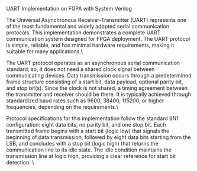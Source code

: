 UART Implementation on FGPA with System Verilog

The Universal Asynchronous Receiver-Transmitter (UART) represents one of the most fundamental and widely adopted serial communication protocols. This implementation demonstrates a complete UART communication system designed for FPGA deployment. The UART protocol is simple, reliable, and has minimal hardware requirements, making it suitable for many applications.\\

The UART protocol operates as an asynchronous serial communication standard; so, it does not need a shared clock signal between communicating devices. Data transmission occurs through a predetermined frame structure consisting of a start bit, data payload, optional parity bit, and stop bit(s). Since the clock is not shared, a timing agreement between the transmitter and receiver should be there. It is typically achieved through standardized baud rates such as 9600, 38400, 115200, or higher frequencies, depending on the requirements.\\

Protocol specifications for this implementation follow the standard 8N1 configuration: eight data bits, no parity bit, and one stop bit. Each transmitted frame begins with a start bit (logic low) that signals the beginning of data transmission, followed by eight data bits starting from the LSB, and concludes with a stop bit (logic high) that returns the communication line to its idle state. The idle condition maintains the transmission line at logic high, providing a clear reference for start bit detection. \\